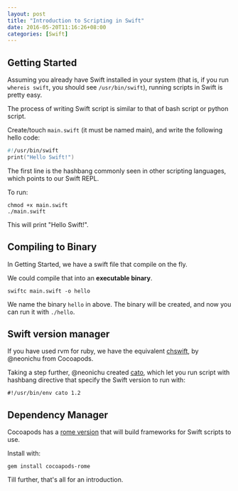 ```yaml
---
layout: post
title: "Introduction to Scripting in Swift"
date: 2016-05-20T11:16:26+08:00
categories: [Swift]
---
```


## Getting Started

Assuming you already have Swift installed in your system (that is, if you run `whereis swift`, you should see `/usr/bin/swift`), running scripts in Swift is pretty easy.

The process of writing Swift script is similar to that of bash script or python script.

Create/touch `main.swift` (it must be named main), and write the following hello code:

```swift
#!/usr/bin/swift
print("Hello Swift!")
```

The first line is the hashbang commonly seen in other scripting languages, which points to our Swift REPL.

To run:

    chmod +x main.swift
    ./main.swift

This will print "Hello Swift!".



## Compiling to Binary

In Getting Started, we have a swift file that compile on the fly.

We could compile that into an **executable binary**.

    swiftc main.swift -o hello

We name the binary `hello` in above. The binary will be created, and now you can run it with `./hello`.



## Swift version manager

If you have used rvm for ruby, we have the equivalent [chswift](https://github.com/neonichu/chswift), by @neonichu from Cocoapods.

Taking a step further, @neonichu created [cato](https://github.com/neonichu/cato), which let you run script with hashbang directive that specify the Swift version to run with:

    #!/usr/bin/env cato 1.2



## Dependency Manager

Cocoapods has a [rome version](https://github.com/neonichu/Rome) that will build frameworks for Swift scripts to use.

Install with:

    gem install cocoapods-rome

Till further, that's all for an introduction. 
